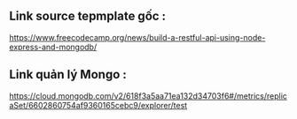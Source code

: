 
## Link source tepmplate gốc : 
https://www.freecodecamp.org/news/build-a-restful-api-using-node-express-and-mongodb/

## Link quản lý Mongo : 
https://cloud.mongodb.com/v2/618f3a5aa71ea132d34703f6#/metrics/replicaSet/6602860754af9360165cebc9/explorer/test